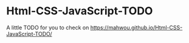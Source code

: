 # Html-CSS-JavaScript-TODO
A little TODO for you to check on 
https://mahwou.github.io/Html-CSS-JavaScript-TODO/
